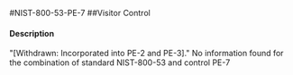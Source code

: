 #NIST-800-53-PE-7
##Visitor Control
#### Description
"[Withdrawn: Incorporated into PE-2 and PE-3]."
No information found for the combination of standard NIST-800-53 and control PE-7
